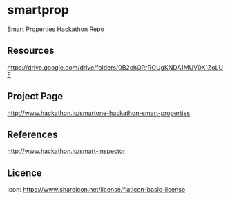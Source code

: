 # smartprop
Smart Properties Hackathon Repo

## Resources
https://drive.google.com/drive/folders/0B2chQRrROUgKNDA1MUV0X1ZoLUE

## Project Page
http://www.hackathon.io/smartone-hackathon-smart-properties

## References
http://www.hackathon.io/smart-inspector

## Licence
Icon: https://www.shareicon.net/license/flaticon-basic-license
